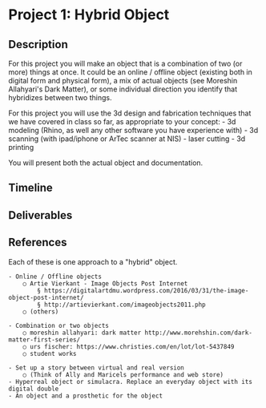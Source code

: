 # Project 1: Hybrid Object
## Description

For this project you will make an object that is a combination of two (or more) things at once. It could be an online / offline object (existing both in digital form and physical form), a mix of actual objects (see Moreshin Allahyari's Dark Matter), or some individual direction you identify that hybridizes between two things. 

For this project you will use the 3d design and fabrication techniques that we have covered in class so far, as appropriate to your concept:
	- 3d modeling (Rhino, as well any other software you have experience with)
	- 3d scanning (with ipad/iphone or ArTec scanner at NIS)
	- laser cutting
	- 3d printing

You will present both the actual object and documentation.

## Timeline
## Deliverables
## References

Each of these is one approach to a "hybrid" object. 

	- Online / Offline objects
		○ Artie Vierkant - Image Objects Post Internet
			§ https://digitalartdmu.wordpress.com/2016/03/31/the-image-object-post-internet/
			§ http://artievierkant.com/imageobjects2011.php
		○ (others)
		
	- Combination or two objects
		○ moreshin allahyari: dark matter http://www.morehshin.com/dark-matter-first-series/
		○ urs fischer: https://www.christies.com/en/lot/lot-5437849
		○ student works

	- Set up a story between virtual and real version
		○ (Think of Ally and Maricels performance and web store)
	- Hyperreal object or simulacra. Replace an everyday object with its digital double
	- An object and a prosthetic for the object
